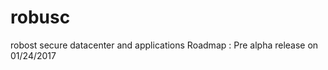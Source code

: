 # robusc
robost secure datacenter and applications
Roadmap :
        Pre alpha release on 01/24/2017

